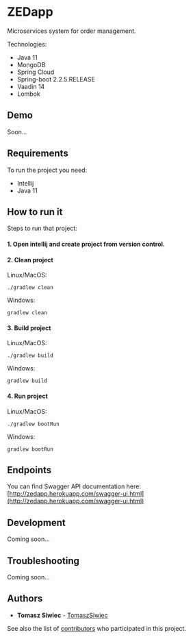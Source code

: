 # ZEDapp

Microservices system for order management. 

Technologies:
* Java 11
* MongoDB
* Spring Cloud 
* Spring-boot 2.2.5.RELEASE
* Vaadin 14
* Lombok


## Demo

Soon...

## Requirements

To run the project you need:
* Intellij
* Java 11


## How to run it

Steps to run that project:


#### 1. Open intellij and create project from version control.


#### 2. Clean project

Linux/MacOS:
```
./gradlew clean
```

Windows:
```
gradlew clean
```


#### 3. Build project

Linux/MacOS:
```
./gradlew build
```

Windows:
```
gradlew build
```


#### 4. Run project

Linux/MacOS:
```
./gradlew bootRun
```

Windows:
```
gradlew bootRun
```


## Endpoints

You can find Swagger API documentation here:
[http://zedapp.herokuapp.com/swagger-ui.html](http://zedapp.herokuapp.com/swagger-ui.html)


## Development

Coming soon...


## Troubleshooting

Coming soon...


## Authors

* **Tomasz Siwiec** - [TomaszSiwiec](https://github.com/TomaszSiwiec)

See also the list of [contributors](https://github.com/TomaszSiwiec/ZEDapp/graphs/contributors) who participated in this project.
